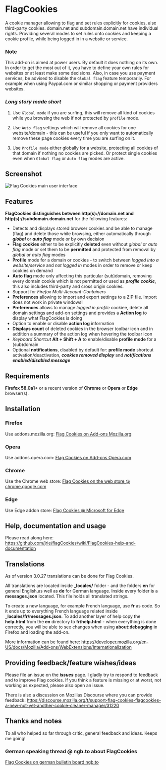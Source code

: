 # FlagCookies

A cookie manager allowing to flag and set rules explicitly for cookies, also third-party cookies.
domain.net and subdomain.domain.net have individual rights. Providing several modes to set rules onto cookies and keeping a cookie profile, while being logged in in a website or service.

### Note
This add-on is aimed at power users. By default it does nothing on its own. In order to get the most out of it, you have to define your own rules for websites or at least make some decisions. Also, in case you use payment services, be advised to disable the `Global flag` feature temporarily. For example when using Paypal.com or similar shopping or payment providers websites.

### *Long story made short*
1) Use `Global mode` if you are surfing, this will remove all kind of cookies while you browsing the web if not protected by `profile` mode.

2) Use `Auto flag` settings which will remove all cookies for one website/domain - this can be useful if you only want to automatically remove these page cookies every time you are surfing on it.

3) Use `Profile mode` either globally for a website, protecting all cookies of that domain if nothing no cookies are picked. Or protect single cookies even when `Global flag` or `Auto flag` modes are active.


## Screenshot
![Flag Cookies main user interface](https://dwrox.net/flagCookies.webp "Flag Cookies main interface")

## Features

**FlagCookies distinguishes between http(s)://domain.net and http(s)://subdomain.domain.net** for the following features:

* Detects and displays stored browser cookies and be able to manage (flag) and delete those while browsing, either automatically through ***global*** or ***auto flag*** mode or by own decision
* **Flag cookies** either to be explicitly **deleted** even without *global* or *auto flag* mode or set them to be **permitted** and protected from removal by *global* or *auto flag* modes
* **Profile** mode for a domain or cookies - to switch between *logged into a website/service* and *not logged in* modes in order to remove or keep cookies on demand
* **Auto flag** mode only affecting this particular (sub)domain, removing every domain cookie which is not permitted or used as ***profile cookie***, this also includes third-party and cross origin cookies.
* Support for *Firefox Multi-Account-Containers*
* **Preferences** allowing to import and export settings to a ZIP file. Import does not work in private windows!
* **Preferences** allows to manage *logged in profile* cookiee, delete all domain settings and add-on settings and provides a **Action log** to display what FlagCookies is doing
* Option to enable or disable **action log** information
* **Displays count** of deleted cookies in the browser toolbar icon and in addition a summary of the action log when hovering the toolbar icon
* *Keyboard Shortcut* **Alt + Shift + A** to enable/disable **profile mode** for a (sub)domain
* Optional **notifications**, disabled by default for: **profile mode** shortcut activation/deactivation, ***cookies removed display*** and ***notifications enabled/disabled message***

## Requirements

**Firefox 58.0a1+** or a recent version of **Chrome** or **Opera** or **Edge** browser(s).


## Installation

### Firefox
Use addons.mozilla.org: [Flag Cookies on Add-ons Mozilla.org](https://addons.mozilla.org/en-US/firefox/addon/flag-cookies/)

### Opera
Use addons.opera.com: [Flag Cookies on Add-ons Opera.com](https://addons.opera.com/en/extensions/details/flag-cookies/) 

### Chrome
Use the Chrome web store: [Flag Cookies on the web store @ chrome.google.com](https://chrome.google.com/webstore/detail/flag-cookies/phcaemipbgodliopfijmcmlbdhpkbndb) 

### Edge
Use Edge addon store: [Flag Cookies @ Microsoft for Edge](https://microsoftedge.microsoft.com/addons/detail/flag-cookies/jonbmefahinfgmdoedhahcohlbmonhkb)

## Help, documentation and usage
Please read along here: https://github.com/jrie/flagCookies/wiki/FlagCookies-help-and-documentation

## Translations
As of version 3.0.27 translations can be done for Flag Cookies.

All translations are located inside **\_locales/** folder - and the folders **en** for general English,as well as **de** for German language. Inside every folder is a **messages.json** located. This file holds all translated strings.

To create a new language, for example French language, use **fr** as code. So it ends up to everything French language related inside **\_locales/fr/messages.json**. To add another layer of help copy the **help.html** from the **en** directory to **fr/help.html** - when everything is done correctly, you will be able to see changes when using **about:debugging** in Firefox and loading the add-on.

More information can be found here: https://developer.mozilla.org/en-US/docs/Mozilla/Add-ons/WebExtensions/Internationalization


## Providing feedback/feature wishes/ideas
Please file an issue on the ***issues*** page. I gladly try to respond to feedback and to improve Flag cookies. If you think a feature is missing or at worst, not working as expected, please also open an issue.

There is also a discussion on Mozillas Discourse where you can provide feedback: https://discourse.mozilla.org/t/support-flag-cookies-flagcookies-a-new-not-yet-another-cookie-cleaner-manager/31220

## Thanks and notes

To all who helped so far through critic, general feedback and ideas. Keeps me going!

### German speaking thread @ ngb.to about FlagCookies
[Flag Cookies on german bulletin board ngb.to](https://ngb.to/threads/32496-Firefox-Addon-FlagCookies)

